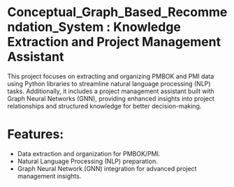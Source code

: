 # Conceptual_Graph_Based_Recommendation_System : Knowledge Extraction and Project Management Assistant
This project focuses on extracting and organizing PMBOK and PMI data using Python libraries to streamline natural language processing (NLP) tasks. Additionally, it includes a project management assistant built with Graph Neural Networks (GNN), providing enhanced insights into project relationships and structured knowledge for better decision-making.

# Features:

- Data extraction and organization for PMBOK/PMI.
- Natural Language Processing (NLP) preparation.
- Graph Neural Network (GNN) integration for advanced project management insights.

